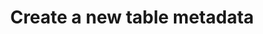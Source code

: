 ---
title: Create a new table metadata
excerpt: Create a new table metadata.
api:
  file: data-world.json
  operationId: createCatalogTable
hidden: false
---
